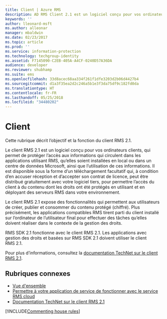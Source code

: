 ```yaml
---
title: Client | Azure RMS
description: AD RMS Client 2.1 est un logiciel conçu pour vos ordinateurs clients, qui permet de protéger l’accès aux informations et leur utilisation.
keywords: ''
author: lleonard-msft
ms.author: alleonar
manager: mbaldwin
ms.date: 02/23/2017
ms.topic: article
ms.prod: ''
ms.service: information-protection
ms.technology: techgroup-identity
ms.assetid: F7145090-C2EB-405A-A4CF-0240D57A36DA
audience: developer
ms.reviewer: shubhamp
ms.suite: ems
ms.openlocfilehash: 33d8acec68aa334f261f1dfe3203d2b06d4427b4
ms.sourcegitcommit: d1a3f35ea2d2c246a5b1e3f3da75df9c182fd0da
ms.translationtype: HT
ms.contentlocale: fr-FR
ms.lasthandoff: 05/25/2018
ms.locfileid: "34480202"
---
```

# <a name="client"></a>Client

Cette rubrique décrit l’objectif et la fonction du client RMS 2.1.

Le client RMS 2.1 est un logiciel conçu pour vos ordinateurs clients, qui permet de protéger l’accès aux informations qui circulent dans les applications utilisant RMS, qu’elles soient installées en local ou dans un centre de données Microsoft, ainsi que l’utilisation de ces informations. Il est disponible sous la forme d’un téléchargement facultatif qui, à condition d’en accuser réception et d’accepter son contrat de licence, peut être distribué gratuitement avec votre logiciel tiers, pour permettre l’accès du client à du contenu dont les droits ont été protégés en utilisant et en déployant des serveurs RMS dans votre environnement.

Le client RMS 2.1 expose des fonctionnalités qui permettent aux utilisateurs de créer, publier et consommer du contenu protégé (chiffré). Plus précisément, les applications compatibles RMS tirent parti du client installé sur l’ordinateur de l’utilisateur final pour effectuer des tâches qu’elles doivent réaliser dans le contexte de la gestion des droits.

RMS SDK 2.1 fonctionne avec le client RMS 2.1. Les applications avec gestion des droits et basées sur RMS SDK 2.1 doivent utiliser le client RMS 2.1.

Pour plus d’informations, consultez la [documentation TechNet sur le client RMS 2.1](https://TechNet.Microsoft.Com/library/jj159267(WS.10).aspx).

## <a name="related-topics"></a>Rubriques connexes

* [Vue d'ensemble](ad-rms-overview.md)
* [Permettre à votre application de service de fonctionner avec le service RMS cloud](how-to-use-file-api-with-aadrm-cloud.md)
* [Documentation TechNet sur le client RMS 2.1](https://technet.microsoft.com/library/jj159267(WS.10).aspx)

[!INCLUDE[Commenting house rules](../includes/houserules.md)]
